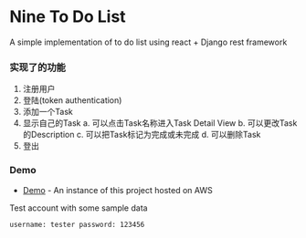 # Nine To Do List

A simple implementation of to do list using react + Django rest framework


### 实现了的功能

1. 注册用户
2. 登陆(token authentication)
3. 添加一个Task
4. 显示自己的Task
    a. 可以点击Task名称进入Task Detail View
    b. 可以更改Task的Description
    c. 可以把Task标记为完成或未完成
    d. 可以删除Task
5. 登出

### Demo
* [Demo](https://goo.gl/K63X8w) - An instance of this project hosted on AWS

Test account with some sample data
```
username: tester password: 123456
```
